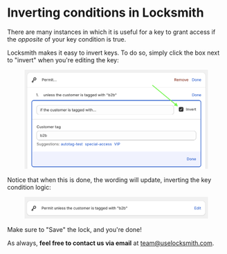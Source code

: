 # Inverting conditions in Locksmith

There are many instances in which it is useful for a key to grant access if the _opposite_ of your key condition is true.&#x20;

Locksmith makes it easy to invert keys. To do so, simply click the box next to "invert" when you're editing the key:

<figure><img src="../../.gitbook/assets/Screenshot 2024-02-25 at 15.01.22.png" alt=""><figcaption></figcaption></figure>

Notice that when this is done, the wording will update, inverting the key condition logic:

<figure><img src="../../.gitbook/assets/Screenshot 2024-02-25 at 20.46.07.png" alt=""><figcaption></figcaption></figure>

Make sure to "Save" the lock, and you're done!

As always, **feel free to contact us via email** at team@uselocksmith.com.

